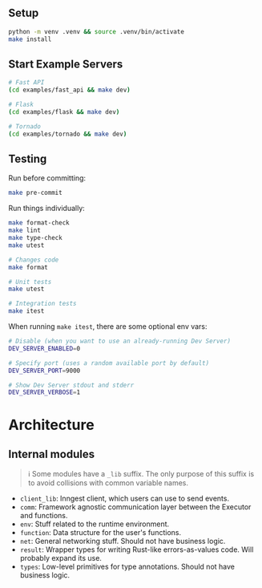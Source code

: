 ## Setup

```sh
python -m venv .venv && source .venv/bin/activate
make install
```

## Start Example Servers

```sh
# Fast API
(cd examples/fast_api && make dev)

# Flask
(cd examples/flask && make dev)

# Tornado
(cd examples/tornado && make dev)
```

## Testing

Run before committing:

```sh
make pre-commit
```

Run things individually:

```sh
make format-check
make lint
make type-check
make utest

# Changes code
make format

# Unit tests
make utest

# Integration tests
make itest
```

When running `make itest`, there are some optional env vars:

```sh
# Disable (when you want to use an already-running Dev Server)
DEV_SERVER_ENABLED=0

# Specify port (uses a random available port by default)
DEV_SERVER_PORT=9000

# Show Dev Server stdout and stderr
DEV_SERVER_VERBOSE=1
```

# Architecture

## Internal modules

> ℹ️ Some modules have a `_lib` suffix. The only purpose of this suffix is to avoid collisions with common variable names.

- `client_lib`: Inngest client, which users can use to send events.
- `comm`: Framework agnostic communication layer between the Executor and functions.
- `env`: Stuff related to the runtime environment.
- `function`: Data structure for the user's functions.
- `net`: General networking stuff. Should not have business logic.
- `result`: Wrapper types for writing Rust-like errors-as-values code. Will probably expand its use.
- `types`: Low-level primitives for type annotations. Should not have business logic.
